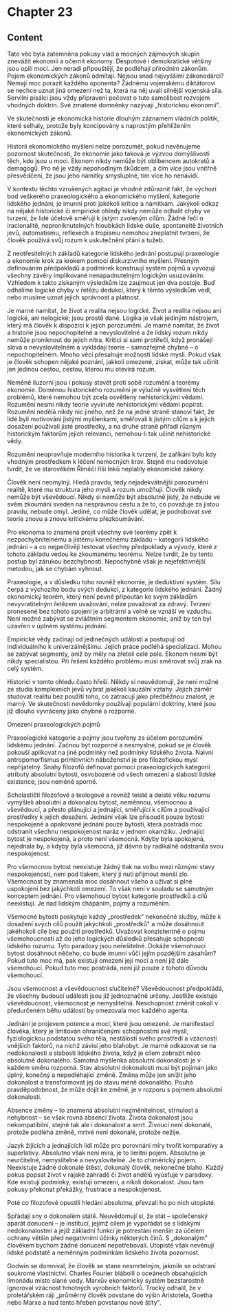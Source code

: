 # Chapter 23

## Content

<!-- Source: AUDIO_GENERATED-chapter_23a-OPTIMIZED.md -->

Tato věc byla zatemněna pokusy vlád a mocných zájmových skupin znevážit ekonomii a očernit ekonomy. Despotové i demokratické většiny jsou opilí mocí. Jen neradi připouštějí, že podléhají přírodním zákonům. Pojem ekonomických zákonů odmítají. Nejsou snad nejvyššími zákonodárci? Nemají moc porazit každého oponenta? Žádnému vojenskému diktátorovi se nechce uznat jiná omezení než ta, která na něj uvalí silnější vojenská síla. Servilní pisálci jsou vždy připraveni pečovat o tuto samolibost rozvojem vhodných doktrín. Své zmatené domněnky nazývají „historickou ekonomií".

Ve skutečnosti je ekonomická historie dlouhým záznamem vládních politik, které selhaly, protože byly koncipovány s naprostým přehlížením ekonomických zákonů.

Historii ekonomického myšlení nelze porozumět, pokud nevěnujeme pozornost skutečnosti, že ekonomie jako taková je výzvou domýšlivosti těch, kdo jsou u moci. Ekonom nikdy nemůže být oblíbencem autokratů a demagogů. Pro ně je vždy nepohodlným škůdcem, a čím více jsou vnitřně přesvědčeni, že jsou jeho námitky smysluplné, tím více ho nenávidí.

V kontextu těchto vzrušených agitací je vhodné zdůraznit fakt, že výchozí bod veškerého praxeologického a ekonomického myšlení, kategorie lidského jednání, je imunní proti jakékoli kritice a námitkám. Jakýkoli odkaz na nějaké historické či empirické ohledy nikdy nemůže odhalit chyby ve tvrzení, že lidé účelově směřují k jistým zvoleným cílům. Žádné řeči o iracionalitě, neproniknutelných hloubkách lidské duše, spontaneitě životních jevů, automatismu, reflexech a tropismu nemohou zneplatnit tvrzení, že člověk používá svůj rozum k uskutečnění přání a tužeb.

Z neotřesitelných základů kategorie lidského jednání postupují praxeologie a ekonomie krok za krokem pomocí diskurzivního myšlení. Přesným definováním předpokladů a podmínek konstruují systém pojmů a vyvozují všechny závěry implikované nenapadnutelným logickým usuzováním. Vzhledem k takto získaným výsledkům lze zaujmout jen dva postoje. Buď odhalíme logické chyby v řetězu dedukcí, který k těmto výsledkům vedl, nebo musíme uznat jejich správnost a platnost.

Je marné namítat, že život a realita nejsou logické. Život a realita nejsou ani logické, ani nelogické; jsou prostě dané. Logika je však jediným nástrojem, který má člověk k dispozici k jejich porozumění. Je marné namítat, že život a historie jsou nepochopitelné a nevyslovitelné a že lidský rozum nikdy nemůže proniknout do jejich nitra. Kritici si sami protiřečí, když pronášejí slova o nevyslovitelném a vykládají teorie – samozřejmě chybné – o nepochopitelném. Mnoho věcí přesahuje možnosti lidské mysli. Pokud však je člověk schopen nějaké poznání, jakkoli omezené, získat, může tak učinit jen jedinou cestou, cestou, kterou mu otevírá rozum.

Neméně iluzorní jsou i pokusy stavět proti sobě rozumění a teorémy ekonomie. Doménou historického rozumění je výlučně vysvětlení těch problémů, které nemohou být zcela osvětleny nehistorickými vědami. Rozumění nesmí nikdy teorie vyvinuté nehistorickými vědami popírat. Rozumění nedělá nikdy nic jiného, než že na jedné straně stanoví fakt, že lidé byli motivováni jistými myšlenkami, směřovali k jistým cílům a k jejich dosažení používali jisté prostředky, a na druhé straně přiřadí různým historickým faktorům jejich relevanci, nemohou-li tak učinit nehistorické vědy.

Rozumění neopravňuje moderního historika k tvrzení, že zaříkání bylo kdy vhodným prostředkem k léčení nemocných krav. Stejně mu nedovoluje tvrdit, že ve starověkém Říměči říši Inků neplatily ekonomické zákony.

Člověk není neomylný. Hledá pravdu, tedy nejadekvátnější porozumění realitě, které mu struktura jeho mysli a rozum umožňují. Člověk nikdy nemůže být vševědoucí. Nikdy si nemůže být absolutně jistý, že nebude ve svém zkoumání sveden na nesprávnou cestu a že to, co považuje za jistou pravdu, nebude omyl. Jediné, co může člověk udělat, je podrobovat své teorie znovu a znovu kritickému přezkoumávání.

Pro ekonoma to znamená projít všechny své teorémy zpět k nezpochybnitelnému a jistému konečnému základu – kategorii lidského jednání – a co nejpečlivěji testovat všechny předpoklady a vývody, které z tohoto základu vedou ke zkoumanému teorému. Nelze tvrdit, že by tento postup byl zárukou bezchybnosti. Nepochybně však je nejefektivnější metodou, jak se chybám vyhnout.

Praxeologie, a v důsledku toho rovněž ekonomie, je deduktivní systém. Sílu čerpá z výchozího bodu svých dedukcí, z kategorie lidského jednání. Žádný ekonomický teorém, který není pevně připoután ke svým základům nevyvratitelným řetězem uvažování, nelze považovat za zdravý. Tvrzení pronesené bez tohoto spojení je arbitrární a volně se vznáší ve vzduchu. Není možné zabývat se zvláštním segmentem ekonomie, aniž by ten byl uzavřen v úplném systému jednání.

<!-- Source: AUDIO_GENERATED-chapter_23b-OPTIMIZED.md -->

Empirické vědy začínají od jedinečných událostí a postupují od individuálního k univerzálnějšímu. Jejich práce podléhá specializaci. Mohou se zabývat segmenty, aniž by měly na zřeteli celé pole. Ekonom nesmí být nikdy specialistou. Při řešení každého problému musí směrovat svůj zrak na celý systém.

Historici v tomto ohledu často hřeší. Někdy si neuvědomují, že není možné ze studia komplexních jevů vybrat jakékoli kauzální vztahy. Jejich záměr studovat realitu bez použití toho, co zatracují jako předběžnou znalost, je marný. Ve skutečnosti nevědomky používají populární doktríny, které jsou již dlouho vyvráceny jako chybné a rozporné.

Omezení praxeologických pojmů

Praxeologické kategorie a pojmy jsou tvořeny za účelem porozumění lidskému jednání. Začnou být rozporné a nesmyslné, pokud se je člověk pokouší aplikovat na jiné podmínky než podmínky lidského života. Naivní antropomorfismus primitivních náboženství je pro filozofickou mysl nepřijatelný. Snahy filozofů definovat pomocí praxeologických kategorií atributy absolutní bytosti, osvobozené od všech omezení a slabostí lidské existence, jsou neméně sporné.

Scholastičtí filozofové a teologové a rovněž teisté a deisté věku rozumu vymýšleli absolutní a dokonalou bytost, neměnnou, všemocnou a vševědoucí, a přesto plánující a jednající, směřující k cílům a používající prostředky k jejich dosažení. Jednání však lze přisoudit pouze bytosti nespokojené a opakované jednání pouze bytosti, která postrádá moc odstranit všechnu nespokojenost naráz v jednom okamžiku. Jednající bytost je nespokojená, a proto není všemocná. Kdyby byla spokojená, nejednala by, a kdyby byla všemocná, již dávno by radikálně odstranila svou nespokojenost.

Pro všemocnou bytost neexistuje žádný tlak na volbu mezi různými stavy nespokojenosti, není pod tlakem, který ji nutí přijmout menší zlo. Všemocnost by znamenala moc dosáhnout všeho a užívat si plné uspokojení bez jakýchkoli omezení. To však není v souladu se samotným konceptem jednání. Pro všemohoucí bytost kategorie prostředků a cílů neexistují. Je nad lidským chápáním, pojmy a rozuměním.

Všemocné bytosti poskytuje každý „prostředek" nekonečné služby, může k dosažení svých cílů použít jakýchkoli „prostředků" a může dosáhnout jakéhokoli cíle bez použití prostředků. Uvažovat konzistentně o pojmu všemohoucnosti až do jeho logických důsledků přesahuje schopnosti lidského rozumu. Tyto paradoxy jsou neřešitelné. Dokáže všemohoucí bytost dosáhnout něčeho, co bude imunní vůči jejím pozdějším zásahům? Pokud tuto moc má, pak existují omezení její moci a není již dále všemohoucí. Pokud tuto moc postrádá, není již pouze z tohoto důvodu všemohoucí.

Jsou všemocnost a vševědoucnost slučitelné? Vševědoucnost předpokládá, že všechny budoucí události jsou již jednoznačně určeny. Jestliže existuje vševědoucnost, všemocnost je nemyslitelná. Neschopnost změnit cokoli v předurčeném běhu událostí by omezovala moc každého agenta.

Jednání je projevem potence a moci, které jsou omezené. Je manifestací člověka, který je limitován ohraničenými schopnostmi své mysli, fyziologickou podstatou svého těla, nestálostí svého prostředí a vzácností vnějších faktorů, na nichž závisí jeho blahobyt. Je marné odkazovat se na nedokonalosti a slabosti lidského života, když je cílem zobrazit něco absolutně dokonalého. Samotná myšlenka absolutní dokonalosti je v každém směru rozporná. Stav absolutní dokonalosti musí být pojímán jako úplný, konečný a nepodléhající změně. Změna může jen snížit jeho dokonalost a transformovat jej do stavu méně dokonalého. Pouhá pravděpodobnost, že může dojít ke změně, je v rozporu s pojmem absolutní dokonalosti.

Absence změny – to znamená absolutní nezměnitelnost, strnulost a nehybnost – se však rovná absenci života. Života dokonalost jsou nekompatibilní, stejně tak ale i dokonalost a smrt. Živoucí není dokonalé, protože podléhá změně, mrtvé není dokonalé, protože nežije.

Jazyk žijících a jednajících lidí může pro porovnání míry tvořit komparativy a superlativy. Absolutno však není míra, je to limitní pojem. Absolutno je neurčitelné, nemyslitelné a nevyslovitelné. Je to chimérický pojem. Neexistuje žádné dokonalé štěstí, dokonalý člověk, nekonečné blaho. Každý pokus popsat život v rajské zahradě či život andělů vyúsťuje v paradoxy. Kde existují podmínky, existují omezení, a nikoli dokonalost. Jsou tam pokusy překonat překážky, frustrace a nespokojenost.

Poté co filozofové opustili hledání absolutna, převzali ho po nich utopisté.

<!-- Source: AUDIO_GENERATED-chapter_23c-OPTIMIZED.md -->

Spřádají sny o dokonalém státě. Neuvědomují si, že stát – společenský aparát donucení – je institucí, jejímž cílem je vypořádat se s lidskými nedokonalostmi a jejíž základní funkcí je potrestání menšin za účelem ochrany většin před negativními účinky některých činů. S „dokonalým" člověkem bychom žádné donucení nepotřebovali. Utopisté však nevěnují lidské podstatě a neměnným podmínkám lidského života pozornost.

Godwin se domníval, že člověk se stane nesmrtelným, jakmile se odstraní soukromé vlastnictví. Charles Fourier blábolil o oceánech obsahujících limonádu místo slané vody. Marxův ekonomický systém bezstarostně ignoroval vzácnost hmotných výrobních faktorů. Trocký odhalil, že v proletářském ráji „průměrný člověk povstane do výšin Aristotela, Goetha nebo Marxe a nad tento hřeben povstanou nové štíty".


